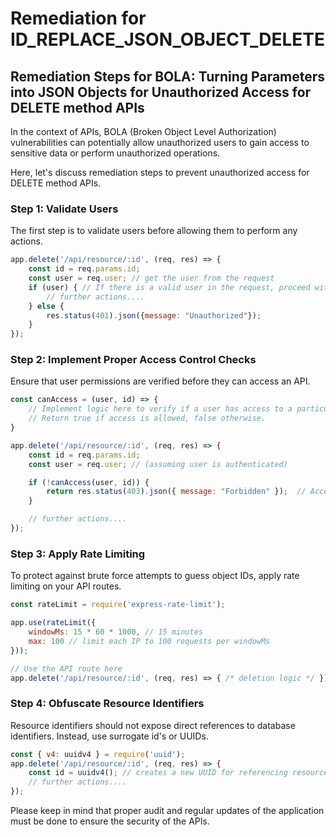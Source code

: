 # Remediation for ID_REPLACE_JSON_OBJECT_DELETE

## Remediation Steps for BOLA: Turning Parameters into JSON Objects for Unauthorized Access for DELETE method APIs
In the context of APIs, BOLA (Broken Object Level Authorization) vulnerabilities can potentially allow unauthorized users to gain access to sensitive data or perform unauthorized operations. 

Here, let's discuss remediation steps to prevent unauthorized access for DELETE method APIs.

### Step 1: Validate Users
The first step is to validate users before allowing them to perform any actions.
```javascript
app.delete('/api/resource/:id', (req, res) => {
    const id = req.params.id;
    const user = req.user; // get the user from the request
    if (user) { // If there is a valid user in the request, proceed with deleting
        // further actions....
    } else {
        res.status(401).json({message: "Unauthorized"});
    }
});
```

### Step 2: Implement Proper Access Control Checks
Ensure that user permissions are verified before they can access an API.
```javascript
const canAccess = (user, id) => {
    // Implement logic here to verify if a user has access to a particular resource.
    // Return true if access is allowed, false otherwise.
}

app.delete('/api/resource/:id', (req, res) => {
    const id = req.params.id;
    const user = req.user; // (assuming user is authenticated)

    if (!canAccess(user, id)) {
        return res.status(403).json({ message: "Forbidden" });  // Access control check
    }

    // further actions....
});
```

### Step 3: Apply Rate Limiting
To protect against brute force attempts to guess object IDs, apply rate limiting on your API routes.
```javascript
const rateLimit = require('express-rate-limit');

app.use(rateLimit({
    windowMs: 15 * 60 * 1000, // 15 minutes
    max: 100 // limit each IP to 100 requests per windowMs
}));

// Use the API route here
app.delete('/api/resource/:id', (req, res) => { /* deletion logic */ });
```

### Step 4: Obfuscate Resource Identifiers
Resource identifiers should not expose direct references to database identifiers. Instead, use surrogate id's or UUIDs.
```javascript
const { v4: uuidv4 } = require('uuid');
app.delete('/api/resource/:id', (req, res) => {
    const id = uuidv4(); // creates a new UUID for referencing resources
    // further actions....
});
```

Please keep in mind that proper audit and regular updates of the application must be done to ensure the security of the APIs.